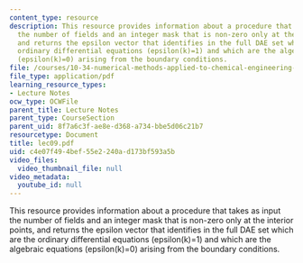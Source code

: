```yaml
---
content_type: resource
description: This resource provides information about a procedure that takes as input
  the number of fields and an integer mask that is non-zero only at the interior points,
  and returns the epsilon vector that identifies in the full DAE set which are the
  ordinary differential equations (epsilon(k)=1) and which are the algebraic equations
  (epsilon(k)=0) arising from the boundary conditions.
file: /courses/10-34-numerical-methods-applied-to-chemical-engineering-fall-2005/c4e07f494bef55e2240ad173bf593a5b_lec09.pdf
file_type: application/pdf
learning_resource_types:
- Lecture Notes
ocw_type: OCWFile
parent_title: Lecture Notes
parent_type: CourseSection
parent_uid: 8f7a6c3f-ae8e-d368-a734-bbe5d06c21b7
resourcetype: Document
title: lec09.pdf
uid: c4e07f49-4bef-55e2-240a-d173bf593a5b
video_files:
  video_thumbnail_file: null
video_metadata:
  youtube_id: null
---
```

This resource provides information about a procedure that takes as input the number of fields and an integer mask that is non-zero only at the interior points, and returns the epsilon vector that identifies in the full DAE set which are the ordinary differential equations (epsilon(k)=1) and which are the algebraic equations (epsilon(k)=0) arising from the boundary conditions.

